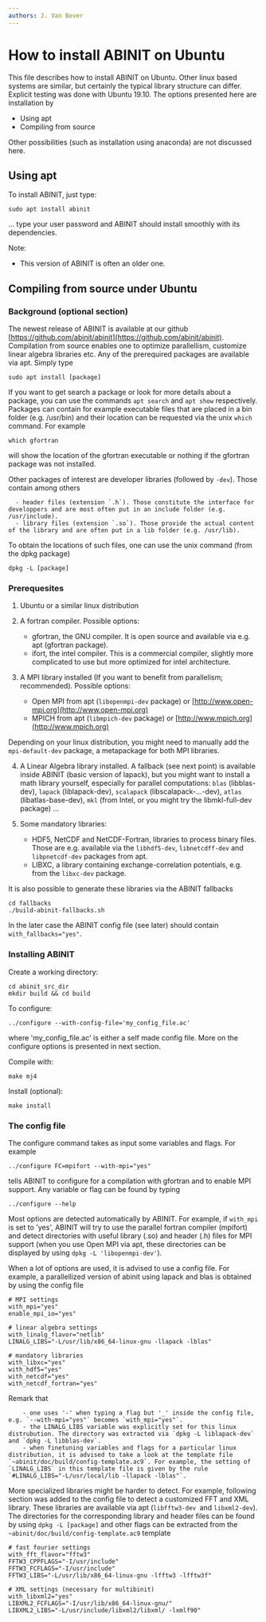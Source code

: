 ```yaml
---
authors: J. Van Bever
---
```


# How to install ABINIT on Ubuntu

This file describes how to install ABINIT on Ubuntu. Other linux based systems are similar, but certainly the typical library structure can differ. Explicit testing was done with Ubuntu 19.10. The options presented here are installation by

 - Using apt
 - Compiling from source

Other possibilities (such as installation using anaconda) are not discussed here.

## Using apt

To install ABINIT, just type:

    sudo apt install abinit

... type your user password and ABINIT should install smoothly with its dependencies.

Note:

* This version of ABINIT is often an older one.

## Compiling from source under Ubuntu

### Background (optional section)

The newest release of ABINIT is available at our github [https://github.com/abinit/abinit](https://github.com/abinit/abinit). Compilation from source enables one to optimize parallellism, customize linear algebra libraries etc. Any of the prerequired packages are available via apt. Simply type

    sudo apt install [package]

If you want to get search a package or look for more details about a package, you can use the commands `apt search` and `apt show` respectively. Packages can contain for example executable files that are placed in a bin folder (e.g. /usr/bin) and their location can be requested via the unix `which` command. For example

    which gfortran

will show the location of the gfortran executable or nothing if the gfortran package was not installed.

Other packages of interest are developer libraries (followed by `-dev`). Those contain among others

      - header files (extension `.h`). Those constitute the interface for developpers and are most often put in an include folder (e.g. /usr/include).
      - library files (extension `.so`). Those provide the actual content of the library and are often put in a lib folder (e.g. /usr/lib).

To obtain the locations of such files, one can use the unix command (from the dpkg package)

    dpkg -L [package]

### Prerequesites

1. Ubuntu or a similar linux distribution

2. A fortran compiler. Possible options:

      - gfortran, the GNU compiler. It is open source and available via e.g. apt (gfortran package).
      - ifort, the intel compiler. This is a commercial compiler, slightly more complicated to use but more optimized for intel architecture.

3. A MPI library installed (If you want to benefit from parallelism; recommended).
   Possible options:

      - Open MPI from apt (`libopenmpi-dev` package) or [http://www.open-mpi.org](http://www.open-mpi.org) 
      - MPICH from apt (`libmpich-dev` package) or [http://www.mpich.org](http://www.mpich.org)

Depending on your linux distribution, you might need to manually add the `mpi-default-dev` package, a metapackage for both MPI libraries.

4. A Linear Algebra library installed.
  A fallback (see next point) is available inside ABINIT (basic version of lapack), but you might want to install a math library yourself, especially for parallel computations: `blas` (libblas-dev), `lapack` (liblapack-dev), `scalapack` (libscalapack-...-dev), `atlas` (libatlas-base-dev), `mkl` (from Intel, or you might try the libmkl-full-dev package) ...

5. Some mandatory libraries:

      - HDF5, NetCDF and NetCDF-Fortran, libraries to process binary files. Those are e.g. available via the `libhdf5-dev`, `libnetcdff-dev` and `libpnetcdf-dev` packages from apt.
      - LIBXC, a library containing exchange-correlation potentials, e.g. from the `libxc-dev` package.
  
  It is also possible to generate these libraries via the ABINIT fallbacks 

    cd fallbacks
    ./build-abinit-fallbacks.sh

  In the later case the ABINIT config file (see later) should contain `with_fallbacks="yes"`.

### Installing ABINIT

Create a working directory:

    cd abinit_src_dir
    mkdir build && cd build

To configure:

    ../configure --with-config-file='my_config_file.ac'

where 'my_config_file.ac' is either a self made config file. More on the configure options is presented in next section.

Compile with:

    make mj4

Install (optional):

    make install

### The config file

The configure command takes as input some variables and flags. For example

    ../configure FC=mpifort --with-mpi="yes"

tells ABINIT to configure for a compilation with gfortran and to enable MPI support. Any variable or flag can be found by typing

    ../configure --help

Most options are detected automatically by ABINIT. For example, if `with_mpi` is set to 'yes', ABINIT will try to use the parallel fortran compiler (mpifort) and detect directories with useful library (.so) and header (.h) files for MPI support (when you use Open MPI via apt, these directories can be displayed by using `dpkg -L 'libopenmpi-dev'`).

When a lot of options are used, it is advised to use a config file. For example, a parallellized version of abinit using lapack and blas is obtained by using the config file

    # MPI settings
    with_mpi="yes"
    enable_mpi_io="yes"
    
    # linear algebra settings
    with_linalg_flavor="netlib"
    LINALG_LIBS="-L/usr/lib/x86_64-linux-gnu -llapack -lblas"
    
    # mandatory libraries
    with_libxc="yes"
    with_hdf5="yes"
    with_netcdf="yes"
    with_netcdf_fortran="yes"

Remark that

        - one uses '-' when typing a flag but '_' inside the config file, e.g. `--with-mpi="yes"` becomes `with_mpi="yes"`.
        - the LINALG_LIBS variable was explicitly set for this linux distrubution. The directory was extracted via `dpkg -L liblapack-dev` and `dpkg -L libblas-dev`.
        - when finetuning variables and flags for a particular linux distribution, it is advised to take a look at the template file `~abinit/doc/build/config-template.ac9`. For example, the setting of `LINALG_LIBS` in this template file is given by the rule `#LINALG_LIBS="-L/usr/local/lib -llapack -lblas"`.

More specialized libraries might be harder to detect. For example, following section was added to the config file to detect a customized FFT and XML library. These libraries are available via apt (`libfftw3-dev `and `libxml2-dev`). The directories for the corresponding library and header files can be found by using `dpkg -L [package]` and other flags can be extracted from the `~abinit/doc/build/config-template.ac9` template

    # fast fourier settings
    with_fft_flavor="fftw3"
    FFTW3_CPPFLAGS="-I/usr/include"
    FFTW3_FCFLAGS="-I/usr/include"
    FFTW3_LIBS="-L/usr/lib/x86_64-linux-gnu -lfftw3 -lfftw3f"
    
    # XML settings (necessary for multibinit)
    with_libxml2="yes"
    LIBXML2_FCFLAGS="-I/usr/lib/x86_64-linux-gnu/"
    LIBXML2_LIBS="-L/usr/include/libxml2/libxml/ -lxmlf90"